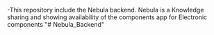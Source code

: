 -This repository include the Nebula backend. Nebula is a Knowledge sharing and showing availability of the components app for Electronic components 
"# Nebula_Backend" 
